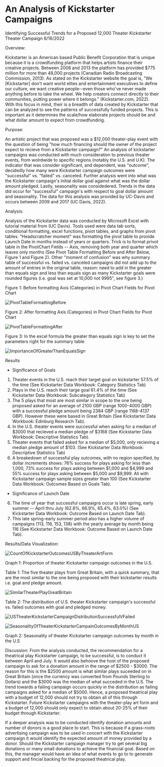 # An Analysis of Kickstarter Campaigns
Identifying Successful Trends for a Proposed 12,000 Theater Kickstarter Theater Campaign
6/16/2022


Overview:

Kickstarter is an American based Public Benefit Corporation that is unique because it is a crowdfunding platform that helps artists finance their creative projects. Between 2008 and 2013 the platform has provided $775 million for more than 48,000 projects (Canadian Radio Broadcasting Commission, 2013). As stated on the Kickstarter website the goal is, "We [Kickstarter] don't want world elites and entertainment executives to define our culture, we want creative people--even those who've never made anything before to take the wheel. We help creators connect directly to their communities, putting power where it belongs." (Kickstarter.com, 2022). With this focus in mind, their is a breadth of data created by Kickstarter that can be analyzed to see the patterns of successfully funded projects. This is important as it determines the scale/how elaborate projects should be and what dollar amount to expect from crowdfunding.


Purpose:

An artistic project that was proposed was a $12,000 theater-play event with the question of being "how much financing should the owner of the project expect to recieve from a Kickstarter campaign?" An analysis of kickstarter campaigns was conducted with much consideration to previous theater events, from wolrdwide to specific regions (notably the U.S. and U.K). The indicator that was consider significant, and dependent, was "outcome", decidedly how many were Kickstarter campaign outcomes were "successful" vs. "failed" vs. canceled. Further analysis went into what was the Kickstarter campaign's initial dollar goal against what was the dollar amount pledged. Lastly, seasonality was considedered. Trends in the data did occur for "successful" campaign's with respect to goal dollar amount and seasonality. The data for this analysis was provided by UC-Davis and occurs between 2009 and 2017 (UC Davis, 2022). 


Analysis:

Analysis of the Kickstarter data was conducted by Microsoft Excel with tutorial material from (UC Davis). Tools used were data tab sorts, conditional formatting, excel functions, pivot tables, and graphs from pivot tables. "Headscratcher moment" was formatting the pivot table to provide Launch Date in months instead of years or quarters. Trick is to format privot table in the PivotChart Fields -- Axis, removing both year and quarter which leaves only months (See Pivot Table Formatting Before and After Below, Figure 1 and Figure 2). Other "moment of confusion" was why summary table of successful vs. failed vs. canceled campaigns did not add up to the amount of entries in the original table, reason: need to add in the greater than equals sign and less than equals sign as many Kickstarter goals were rounded figures (i.e. goal was set at 10,000 not 9995", see figure 3.)


Figure 1: Before formatting Axis (Categories) in Pivot Chart Fields for Pivot Chart


![PivotTableFormattingBefore](https://user-images.githubusercontent.com/105992109/174227543-24b1ae04-61a2-4cab-ae12-e79a9242b13d.png)


Figure 2: After formatting Axis (Categories) in Pivot Chart Fields for Pivot Chart


![PivotTableFormattingAfter](https://user-images.githubusercontent.com/105992109/174227559-0e1ad914-6585-431d-adf0-d9a1e33a1ab8.png)


Figure 3: In the excel formula the greater than equals sign is key to set the parameters right for the summary table


![ImportanceOfGreaterThanEqualsSign](https://user-images.githubusercontent.com/105992109/174227893-4bf55c5f-6e2a-41b9-abed-345952e770ef.png)



Results

  * Significance of Goals 
  1. Theater events in the U.S. reach their target goal on kickstarter  57.5% of the time (See Kickstarter Data Workbook: Category Statistics Tab)
  2. Plays in the U.S. reach their targe goal 61.4% of the time (See Kickstarter Data Workbook: Subcategory Statistics Tab)
  3. The 5 plays that most are most similar in scope to the one being proposed asked for an average of 2100 GBP (range 1000-4000 GBP) with a successful pledge amount being 2384 GBP (range 1168-4137 GBP). However these were based in Great Britain (See Kickstarter Data Workbook: Edinburg Research Tab). 
  4.  In the U.S. theater events were successful when asking for a median of $3000 that recieved a median pledge of $3168 (See Kickstarter Data Workbook: Descriptive Statistics Tab). 
  5.  Theater events that failed asked for a median of $5,000, only recieving a median pledge amount of $103. (See Kickstarter Data Workbook: Descriptive Statistics Tab)
  6.  A breakedown of successful play outcomes, with no region specified, by dollar increments shows: 76% success for plays asking for less than 1,000, 73% success for plays asking between $1,000 and $4,999 and 55% success for plays asking between $5,000 and $9,999. All with Kickstarter campaign sample sizes greater than 100 (See Kickstarter Data Workbook: Outcomes Based on Goals Tab).

  * Significance of Launch Date
  6. The time of year that successful campaigns occur is late spring, early summer -- April thru July (62.8%, 66.9%, 65.4%, 63.0%) (See Kickstarter Data Workbook: Outcome Based on Launch Date Tab).
  7. This late spring-early summer period also has a higher volume of campaigns (113, 116, 153, 138) with the yearly average by month being 116 (See Kickstarter Data Workbook: Outcome Based on Launch Date Tab).
  

Results/Data Visualization:

![CountOfKickstarterOutcomesUSByTheaterArtForm](https://user-images.githubusercontent.com/105992109/173254512-5adcd83f-67bd-4eb7-ae77-c8713f1cbe8b.png)

Graph 1: Proportion of theater Kickstarter campaign outcomes in the U.S.



Table 1: The five theater plays from Great Britain, with a quick summary, that are the most similar to the one being proposed with their kickstarter results i.e. goal and pledge amount.

![SimilarTheaterPlayGreatBritain](https://user-images.githubusercontent.com/105992109/173254568-3b9288d6-1420-41cf-b0dc-a4dc3d295301.png)



Table 2: The distribution of U.S. theater Kickstarter campaign's successful vs. failed outcomes with goal and pledged money.

![USTheaterKickstarterCampaignDistributionSuccessfulVFailed](https://user-images.githubusercontent.com/105992109/173254589-a6718006-3fd7-429e-9fcf-9b47c8c27273.png)


![SeasonalityOfTheaterKickstarterCampainOutcomesByMonthUS](https://user-images.githubusercontent.com/105992109/173254541-00bec573-98f5-4996-b915-bbf596c42b98.png)

Graph 2: Seasonality of theater Kickstarter campaign outcomes by month in the U.S

Discussion:
From the analysis conducted, the recommendation for a theatrical play Kickstarter campaign, to be successful, is to conduct it between April and July. It would also behoove the host of the proposed campaign to ask for a donation amount in the range of $2500 - $3000. The reason for this is the $2500 amount is what similar plays suceeded on in Great Britain (once the currency was converted from Pounds Sterling to Dollars) and the $3000 was the median of what succeded in the U.S. The trend towards a failing campaign occurs quickly in the distribution as failing campaigns asked for a median of $5000. Hence, a proposed theatrical play with a budget of 12,000 should not try to obtain all of this through Kickstarter. Future Kickstarter campaigns with the theater-play art form and a budget of 12,000 should only expect to obtain about 20-25% of their budget through Kickstarter.   

If a deeper analysis was to be conducted identify donation amounts and number of donors is a good place to start. This is because if a grass-roots advertising campaign was to be used in concert with the Kickstarter campaign it would identify the expected amount of money provided by a donor. Should the Kickstarter campaign manager try to get several big donations or many small donations to achieve the financial goal. Based on this, the manager would have an idea of what events to go to to generate support and fincial backing for the proposed theatrical play. 
